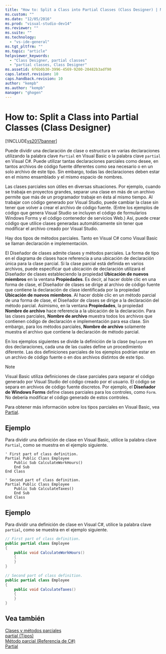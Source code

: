 ```yaml
---
title: "How to: Split a Class into Partial Classes (Class Designer) | Microsoft Docs"
ms.custom: ""
ms.date: "12/05/2016"
ms.prod: "visual-studio-dev14"
ms.reviewer: ""
ms.suite: ""
ms.technology: 
  - "vs-ide-general"
ms.tgt_pltfrm: ""
ms.topic: "article"
helpviewer_keywords: 
  - "Class Designer, partial classes"
  - "partial classes, Class Designer"
ms.assetid: 6f6b0b30-3996-4569-9200-20482b3adf90
caps.latest.revision: 10
caps.handback.revision: 10
author: "kempb"
ms.author: "kempb"
manager: "ghogen"
---
```

# How to: Split a Class into Partial Classes (Class Designer)
[!INCLUDE[vs2017banner](../code-quality/includes/vs2017banner.md)]

Puede dividir una declaración de clase o estructura en varias declaraciones utilizando la palabra clave `Partial` en Visual Basic o la palabra clave `partial` en Visual C\#.  Puede utilizar tantas declaraciones parciales como desee, en tantos archivos de código fuente diferentes como sea necesario o en un solo archivo de este tipo.  Sin embargo, todas las declaraciones deben estar en el mismo ensamblado y el mismo espacio de nombres.  
  
 Las clases parciales son útiles en diversas situaciones.  Por ejemplo, cuando se trabaja en proyectos grandes, separar una clase en más de un archivo permite que más de un programador trabaje en ésta al mismo tiempo.  Al trabajar con código generado por Visual Studio, puede cambiar la clase sin tener que volver a crear el archivo de código fuente.  \(Entre los ejemplos de código que genera Visual Studio se incluyen el código de formularios Windows Forms y el código contenedor de servicios Web.\) Así, puede crear código que utilice clases generadas automáticamente sin tener que modificar el archivo creado por Visual Studio.  
  
 Hay dos tipos de métodos parciales.  Tanto en Visual C\# como Visual Basic se llaman declaración e implementación.  
  
 El Diseñador de clases admite clases y métodos parciales.  La forma de tipo en el diagrama de clases hace referencia a una ubicación de declaración única para la clase parcial.  Si la clase parcial está definida en varios archivos, puede especificar qué ubicación de declaración utilizará el Diseñador de clases estableciendo la propiedad **Ubicación de nuevos miembros** en la ventana **Propiedades**.  Es decir, al hacer doble clic en una forma de clase, el Diseñador de clases se dirige al archivo de código fuente que contiene la declaración de clase identificada por la propiedad **Ubicación de nuevos miembros**.  Al hacer doble clic en un método parcial de una forma de clase, el Diseñador de clases se dirige a la declaración del método parcial.  Asimismo, en la ventana **Propiedades**, la propiedad **Nombre de archivo** hace referencia a la ubicación de la declaración.  Para las clases parciales, **Nombre de archivo** muestra todos los archivos que contienen código de declaración e implementación para esa clase.  Sin embargo, para los métodos parciales, **Nombre de archivo** solamente muestra el archivo que contiene la declaración de método parcial.  
  
 En los ejemplos siguientes se divide la definición de la clase `Employee` en dos declaraciones, cada una de las cuales define un procedimiento diferente.  Las dos definiciones parciales de los ejemplos podrían estar en un archivo de código fuente o en dos archivos distintos de este tipo.  
  
> [!NOTE]
>  Visual Basic utiliza definiciones de clase parciales para separar el código generado por Visual Studio del código creado por el usuario.  El código se separa en archivos de código fuente discretos.  Por ejemplo, el **Diseñador de Windows Forms** define clases parciales para los controles, como `Form`.  No debería modificar el código generado de estos controles.  
  
 Para obtener más información sobre los tipos parciales en Visual Basic, vea [Partial](/dotnet/visual-basic/language-reference/modifiers/partial).  
  
## Ejemplo  
 Para dividir una definición de clase en Visual Basic, utilice la palabra clave `Partial`, como se muestra en el ejemplo siguiente.  
  
```vb#  
' First part of class definition.  
Partial Public Class Employee  
    Public Sub CalculateWorkHours()  
    End Sub  
End Class  
  
' Second part of class definition.  
Partial Public Class Employee  
    Public Sub CalculateTaxes()  
    End Sub  
End Class  
```  
  
## Ejemplo  
 Para dividir una definición de clase en Visual C\#, utilice la palabra clave `partial`, como se muestra en el ejemplo siguiente.  
  
```c#  
// First part of class definition.  
public partial class Employee  
{  
    public void CalculateWorkHours()  
    {  
    }  
}  
  
// Second part of class definition.  
public partial class Employee  
{  
    public void CalculateTaxes()  
    {  
    }  
}  
```  
  
## Vea también  
 [Clases y métodos parciales](/dotnet/csharp/programming-guide/classes-and-structs/partial-classes-and-methods)   
 [partial \(Tipos\)](/dotnet/csharp/language-reference/keywords/partial-type)   
 [Método parcial \(Referencia de C\#\)](/dotnet/csharp/language-reference/keywords/partial-method)   
 [Partial](/dotnet/visual-basic/language-reference/modifiers/partial)